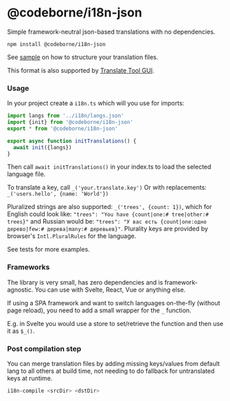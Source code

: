 # @codeborne/i18n-json

Simple framework-neutral json-based translations with no dependencies.

```
npm install @codeborne/i18n-json
```

See [sample](sample) on how to structure your translation files.

This format is also supported by [Translate Tool GUI](https://github.com/codeborne/translate-tool).

### Usage

In your project create a `i18n.ts` which will you use for imports:

```ts
import langs from '../i18n/langs.json'
import {init} from '@codeborne/i18n-json'
export * from '@codeborne/i18n-json'

export async function initTranslations() {
  await init({langs})
}
```

Then call `await initTranslations()` in your index.ts to load the selected language file.

To translate a key, call `_('your.translate.key')`
Or with replacements: `_('users.hello', {name: 'World'})`

Pluralized strings are also supported: `_('trees', {count: 1})`, which for English could look like:
`"trees": "You have {count|one:# tree|other:# trees}"` and Russian would be:
`"trees": "У вас есть {count|one:одно дерево|few:# дерева|many:# деревьев}"`.
Plurality keys are provided by browser's `Intl.PluralRules` for the language.

See tests for more examples.

### Frameworks

The library is very small, has zero dependencies and is framework-agnostic. You can use with Svelte, React, Vue or anything else.

If using a SPA framework and want to switch languages on-the-fly (without page reload), you need to add a
small wrapper for the `_` function.

E.g. in Svelte you would use a store to set/retrieve the function and then use it as `$_()`.


### Post compilation step
You can merge translation files by adding missing keys/values from default lang to all others at build time, not needing to do fallback for untranslated keys at runtime.

```bash
i18n-compile <srcDir> <dstDir>
```
